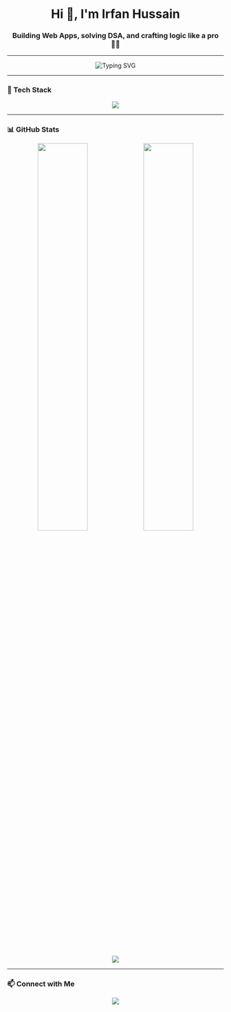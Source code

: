 <h1 align="center">Hi 👋, I'm Irfan Hussain</h1>
<h3 align="center">Building Web Apps, solving DSA, and crafting logic like a pro 👨‍💻</h3>

---

<p align="center">
  <img src="https://readme-typing-svg.demolab.com?font=Fira+Code&size=22&duration=4000&pause=1000&center=true&vCenter=true&width=435&lines=Full-Stack+Developer;DSA+Enthusiast;Tech+Explorer;Open+Source+Contributor" alt="Typing SVG" />
</p>

---

### 🚀 Tech Stack

<p align="center">
  <img src="https://skillicons.dev/icons?i=html,css,js,react,tailwind,bootstrap,python,cpp,c,git" />
</p>

---

### 📊 GitHub Stats

<p align="center">
  <img width="48%" src="https://github-readme-stats.vercel.app/api?username=IrfanHussain-dev&show_icons=true&theme=radical&hide=prs&count_private=true" />
  <img width="48%" src="https://github-readme-streak-stats.herokuapp.com/?user=IrfanHussain-dev&theme=radical" />
</p>

<p align="center">
  <img src="https://github-readme-activity-graph.vercel.app/graph?username=IrfanHussain-dev&theme=react-dark&hide_border=true" />
</p>

---

### 📫 Connect with Me

<p align="center">
  <a href="https://www.linkedin.com/in/irfan-hussain-78537027a/" target="_blank">
    <img src="https://img.shields.io/badge/LinkedIn-blue?logo=linkedin&logoColor=white&style=for-the-badge" />
  </a>
</p>



